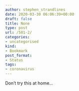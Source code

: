 ```yaml
---
author: stephen_strandlines
date: 2020-03-30 06:06:39+00:00
draft: false
title: None
type: post
url: /581-2/
categories:
- uncategorised
kind:
- Bookmark
post_format:
- Status
tags:
- coronavirus
---
```


Don’t try this at home...
